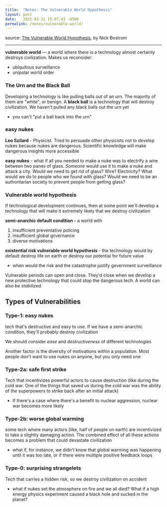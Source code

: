 ```yaml
---
title:  "Notes: The Vulnerable World Hypothesis"
layout: post
date:   2021-03-21 15:07:43 -0500
permalink: /notes/vulnerable-world/
---
```


source: [The Vulnerable World Hypothesis](https://onlinelibrary.wiley.com/doi/10.1111/1758-5899.12718), by Nick Bostrom

---

**vulnerable world** — a world where there is a technology almost certainly destroys civilization. Makes us reconsider:

- ubiquitous surveillance
- unipolar world order

### The Urn and the Black Ball

Developing a technology is like pulling balls out of an urn. The majority of them are "white", or benign. A **black ball** is a technology that will destroy civilization. We haven't pulled any black balls out the urn yet

- you can't "put a ball back into the urn"

### easy nukes

**Leo Szilard** - Physicist. Tried to persuade other physicists not to develop nukes because nukes are dangerous. Scientific knowledge will make dangerous insights more accessible

**easy nukes** - what if all you needed to make a nuke was to electrify a wire between two panes of glass. *Someone* would use it to make a nuke and attack a city.  Would we need to get rid of glass? Wire? Electricity? What would we do to people who we found with glass? Would we need to be an authoritarian society to prevent people from getting glass?

### Vulnerable world hypothesis

If technological development continues, then at some point we'll develop a technology that will make it extremely likely that we destroy civilization

**semi-anarchic default condition -** a world with

1. insufficient preventative policing
2. insufficient global governance
3. diverse motivations

**existential risk vulnerable world hypothesis** - the technology would by default destroy life on earth or destroy our potential for future value

- when would the risk and the catastrophe justify government surveillance

Vulnerable periods can open and close. They'd close when we develop a new protective technology that could stop the dangerous tech. A world can also be *stabilized.*

## Types of Vulnerabilities

### Type-1: easy nukes

tech that's destructive and easy to use. If we have a semi-anarchic condition, they'll probably destroy civilization

We should consider *ease* and *destructiveness* of different technologies

Another factor is the diversity of motivations within a population. Most people don't want to use nukes on anyone, but you only need one

### Type-2a: safe first strike

Tech that incentivizes powerful actors to cause destruction (like during the cold war. One of the things that saved us during the cold war was the ability of the superpowers to strike back after an initial attack)

- If there's a case where there's a benefit to nuclear aggression, nuclear war becomes more likely

### Type-2b: worse global warming

some tech where many actors (like, half of people on earth) are incentivized to take a slightly damaging action. The combined effect of all these actions becomes a problem that could devastate civilization

- what if, for instance, we didn't know that global warming was happening until it was too late, or if there were multiple positive feedback loops

### Type-0: surprising strangelets

Tech that carries a hidden risk, so we destroy civilization on accident

- what if nukes set the atmosphere on fire and we all died? What if a high energy physics experiment caused a black hole and sucked in the planet?

